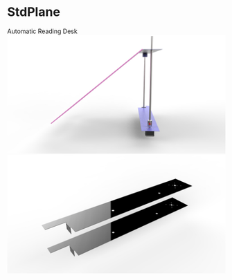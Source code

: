 # StdPlane
Automatic Reading Desk
![StdPlane](https://github.com/cheon7886/StdPlane/blob/master/untitled.32.jpg)
![판금](https://github.com/cheon7886/StdPlane/blob/master/untitled.35.jpg)
